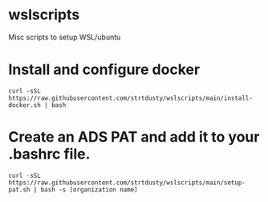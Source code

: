 # wslscripts
Misc scripts to setup WSL/ubuntu


# Install and configure docker
```
curl -sSL https://raw.githubusercontent.com/strtdusty/wslscripts/main/install-docker.sh | bash
```

# Create an ADS PAT and add it to your .bashrc file.

```
curl -sSL https://raw.githubusercontent.com/strtdusty/wslscripts/main/setup-pat.sh | bash -s [organization name]
```